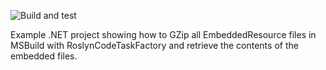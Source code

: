 ![Build and test](https://github.com/nietras/GZipEmbeddedResource/workflows/.NET%20%Core/badge.svg)

Example .NET project showing how to GZip all EmbeddedResource files in MSBuild
with RoslynCodeTaskFactory and retrieve the contents of the embedded files.